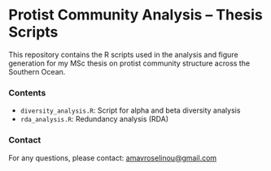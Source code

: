 # Protist Community Analysis – Thesis Scripts

This repository contains the R scripts used in the analysis and figure generation for my MSc thesis on protist community structure across the Southern Ocean.

### Contents
- `diversity_analysis.R`: Script for alpha and beta diversity analysis
- `rda_analysis.R`: Redundancy analysis (RDA)


### Contact
For any questions, please contact: amavroselinou@gmail.com
